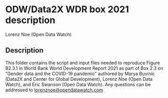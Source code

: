 ODW/Data2X WDR box 2021 description
================
Lorenz Noe (Open Data Watch)

## Description

This folder contains the script and input files needed to reproduce
Figure B2.3.1 in World Bank World Development Report 2021 as part of Box
2.3 on “Gender data and the COVID-19 pandemic” authored by Marya Buvinic
(Data2X and Center for Global Development), Lorenz Noe (Open Data
Watch), and Eric Swanson (Open Data Watch). Any questions can be
addressed to <lorenznoe@opendatawatch.com>
